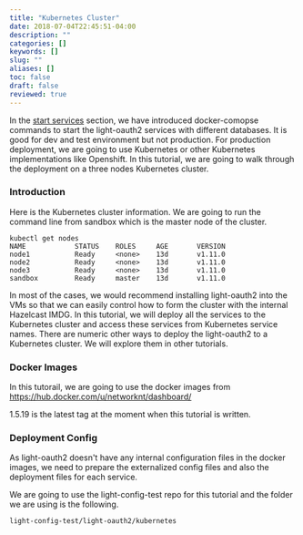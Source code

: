 ```yaml
---
title: "Kubernetes Cluster"
date: 2018-07-04T22:45:51-04:00
description: ""
categories: []
keywords: []
slug: ""
aliases: []
toc: false
draft: false
reviewed: true
---
```


In the [start services][] section, we have introduced docker-comopse commands to start the light-oauth2 services with different databases. It is good for dev and test environment but not production. For production deployment, we are going to use Kubernetes or other Kubernetes implementations like Openshift. In this tutorial, we are going to walk through the deployment on a three nodes Kubernetes cluster. 


### Introduction

Here is the Kubernetes cluster information. We are going to run the command line from sandbox which is the master node of the cluster. 

```
kubectl get nodes
NAME            STATUS    ROLES     AGE       VERSION
node1           Ready     <none>    13d       v1.11.0
node2           Ready     <none>    13d       v1.11.0
node3           Ready     <none>    13d       v1.11.0
sandbox         Ready     master    13d       v1.11.0
```

In most of the cases, we would recommend installing light-oauth2 into the VMs so that we can easily control how to form the cluster with the internal Hazelcast IMDG. In this tutorial, we will deploy all the services to the Kubernetes cluster and access these services from Kubernetes service names. There are numeric other ways to deploy the light-oauth2 to a Kubernetes cluster. We will explore them in other tutorials. 

### Docker Images

In this tutorail, we are going to use the docker images from https://hub.docker.com/u/networknt/dashboard/

1.5.19 is the latest tag at the moment when this tutorial is written. 

### Deployment Config

As light-oauth2 doesn't have any internal configuration files in the docker images, we need to prepare the externalized config files and also the deployment files for each service. 

We are going to use the light-config-test repo for this tutorial and the folder we are using is the following.

```
light-config-test/light-oauth2/kubernetes
```


[start services]: /tutorial/oauth/start/
